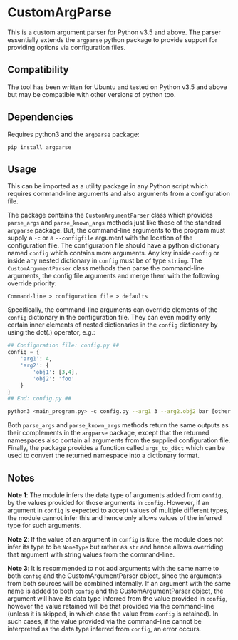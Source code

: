 # CustomArgParse

This is a custom argument parser for Python v3.5 and above. The parser essentially extends the `argparse` python package to provide support for providing options via configuration files.

## Compatibility
The tool has been written for Ubuntu and tested on Python v3.5 and above but may be compatible with other versions of python too.

## Dependencies
Requires python3 and the `argparse` package:

```
pip install argparse
```

## Usage

This can be imported as a utility package in any Python script which requires command-line arguments and also arguments from a configuration file. 

The package contains the `CustomArgumentParser` class which provides `parse_args` and `parse_known_args` methods just like those of the standard `argparse` package. But, the command-line arguments to the program must supply a `-c` or a `--configfile` argument with the location of the configuration file. The configuration file should have a python dictionary named `config` which contains more arguments. Any key inside `config` or inside any nested dictionary in `config` must be of type `string`. The `CustomArgumentParser` class methods then parse the command-line arguments, the config file arguments and merge them with the following override priority:
```
Command-line > configuration file > defaults
```
Specifically, the command-line arguments can override elements of the `config` dictionary in the configuration file. They can even modify only certain inner elements of nested dictionaries in the `config` dictionary by using the dot(.) operator, e.g.:

```python
## Configuration file: config.py ##
config = {
    'arg1': 4,
    'arg2': {
        'obj1': [3,4],
        'obj2': 'foo'
    }
}
## End: config.py ##
```

```bash
python3 <main_program.py> -c config.py --arg1 3 --arg2.obj2 bar [other arguments added to the parser]
```

Both `parse_args` and `parse_known_args` methods return the same outputs as their complements in the `argparse` package, except that the returned namespaces also contain all arguments from the supplied configuration file. Finally, the package provides a function called `args_to_dict` which can be used to convert the returned namespace into a dictionary format.

## Notes

**Note 1**: The module infers the data type of arguments added from `config`, by the values provided for those arguments in `config`. However, if an argument in `config` is expected to accept values of multiple different types, the module cannot infer this and hence only allows values of the inferred type for such arguments.

**Note 2**: If the value of an argument in `config` is `None`, the module does not infer its type to be `NoneType` but rather as `str` and hence allows overriding that argument with string values from the command-line.

**Note 3**: It is recommended to not add arguments with the same name to both `config` and the CustomArgumentParser object, since the arguments from both sources will be combined internally. If an argument with the same name is added to both `config` and the CustomArgumentParser object, the argument will have its data type inferred from the value provided in `config`, however the value retained will be that provided via the command-line (unless it is skipped, in which case the value from `config` is retained). In such cases, if the value provided via the command-line cannot be interpreted as the data type inferred from `config`, an error occurs.